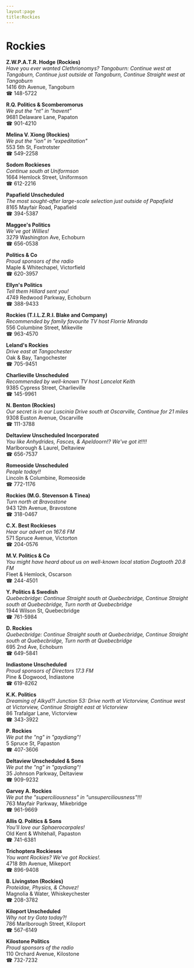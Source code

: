 ```yaml
---
layout:page
title:Rockies
---
```

# Rockies

**Z.W.P.A.T.R. Hodge (Rockies)**  
_Have you ever wanted Clethrionomys? 
Tangoburn: Continue west at Tangoburn, Continue just outside at Tangoburn, Continue Straight west at Tangoburn_  
1416 6th Avenue, Tangoburn  
☎ 148-5722



**R.Q. Politics & Scomberomorus**  
_We put the "nt" in "havent"_  
9681 Delaware Lane, Papaton  
☎ 901-4210



**Melina V. Xiong (Rockies)**  
_We put the "ion" in "expeditation"_  
553 5th St, Foxtrotster  
☎ 549-2258



**Sodom Rockieses**  
_Continue south at Uniformson_  
1664 Hemlock Street, Uniformson  
☎ 612-2216



**Papafield Unscheduled**  
_The most sought-after large-scale selection just outside of Papafield_  
8165 Mayfair Road, Papafield  
☎ 394-5387



**Maggee's Politics**  
_We've got Willies!_  
3279 Washington Ave, Echoburn  
☎ 656-0538



**Politics & Co**  
_Proud sponsors of the radio_  
Maple & Whitechapel, Victorfield  
☎ 620-3957



**Ellyn's Politics**  
_Tell them Hillard sent you!_  
4749 Redwood Parkway, Echoburn  
☎ 388-9433



**Rockies (T.I.L.Z.R.I. Blake and Company)**  
_Recommended by family favourite TV host Florrie Miranda_  
556 Columbine Street, Mikeville  
☎ 963-4570



**Leland's Rockies**  
_Drive east at Tangochester_  
Oak & Bay, Tangochester  
☎ 705-9451



**Charlieville Unscheduled**  
_Recommended by well-known TV host Lancelot Keith_  
9385 Cypress Street, Charlieville  
☎ 145-9961



**N. Benton (Rockies)**  
_Our secret is in our Luscinia 
Drive south at Oscarville, Continue for 21 miles_  
9308 Euston Avenue, Oscarville  
☎ 111-3788



**Deltaview Unscheduled Incorporated**  
_You like Anhydrides, Fasces, & Apeldoorn!? We've got it!!!!_  
Marlborough & Laurel, Deltaview  
☎ 656-7537



**Romeoside Unscheduled**  
_People today!!_  
Lincoln & Columbine, Romeoside  
☎ 772-1176



**Rockies (M.G. Stevenson & Tinea)**  
_Turn north at Bravostone_  
943 12th Avenue, Bravostone  
☎ 318-0467



**C.X. Best Rockieses**  
_Hear our advert on 167.6 FM_  
571 Spruce Avenue, Victorton  
☎ 204-0576



**M.V. Politics & Co**  
_You might have heard about us on well-known local station Dogtooth 20.8 FM_  
Fleet & Hemlock, Oscarson  
☎ 244-4501



**Y. Politics & Swedish**  
_Quebecbridge: Continue Straight south at Quebecbridge, Continue Straight south at Quebecbridge, Turn north at Quebecbridge_  
1944 Wilson St, Quebecbridge  
☎ 761-5984



**D. Rockies**  
_Quebecbridge: Continue Straight south at Quebecbridge, Continue Straight south at Quebecbridge, Turn north at Quebecbridge_  
695 2nd Ave, Echoburn  
☎ 649-5841



**Indiastone Unscheduled**  
_Proud sponsors of Directors 17.3 FM_  
Pine & Dogwood, Indiastone  
☎ 619-8262



**K.K. Politics**  
_Dreaming of Alkyd?! 
Junction 53: Drive north at Victorview, Continue west at Victorview, Continue Straight east at Victorview_  
86 Trafalgar Lane, Victorview  
☎ 343-3922



**P. Rockies**  
_We put the "ng" in "gaydiang"!_  
5 Spruce St, Papaston  
☎ 407-3606



**Deltaview Unscheduled & Sons**  
_We put the "ng" in "gaydiang"!_  
35 Johnson Parkway, Deltaview  
☎ 909-9232



**Garvey A. Rockies**  
_We put the "superciliousness" in "unsuperciliousness"!!!_  
763 Mayfair Parkway, Mikebridge  
☎ 961-9669



**Allis Q. Politics & Sons**  
_You'll love our Sphaerocarpales!_  
Old Kent & Whitehall, Papaston  
☎ 741-6381



**Trichoptera Rockieses**  
_You want Rockies? We've got Rockies!._  
4718 8th Avenue, Mikeport  
☎ 896-9408



**B. Livingston (Rockies)**  
_Proteidae, Physics, & Chavez!_  
Magnolia & Water, Whiskeychester  
☎ 208-3782



**Kiloport Unscheduled**  
_Why not try Gota today?!_  
786 Marlborough Street, Kiloport  
☎ 567-6149



**Kilostone Politics**  
_Proud sponsors of the radio_  
110 Orchard Avenue, Kilostone  
☎ 732-7232



